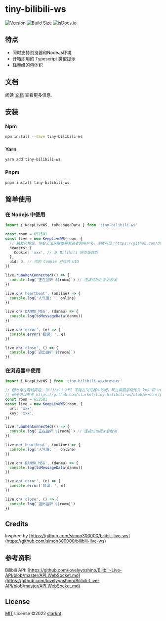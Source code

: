 # tiny-bilibili-ws

[![Version](https://img.shields.io/npm/v/tiny-bilibili-ws?style=flat&colorA=000000&colorB=000000)](https://www.npmjs.com/package/tiny-bilibili-ws)
[![Build Size](https://img.shields.io/bundlephobia/minzip/jotai?label=bundle%20size&style=flat&colorA=000000&colorB=000000)](https://bundlephobia.com/result?p=tiny-bilibili-ws)
[![jsDocs.io](https://img.shields.io/badge/jsDocs.io-reference-blue)](https://www.jsdocs.io/package/tiny-bilibili-ws)

## 特点

- 同时支持浏览器和NodeJs环境
- 开箱即用的 Typescript 类型提示
- 轻量级的包体积

## 文档

阅读 [文档](https://starknt.github.io/tiny-bilibili-ws) 查看更多信息.

## 安装

### Npm

```bash
npm install --save tiny-bilibili-ws
```

### Yarn

```bash
yarn add tiny-bilibili-ws
```

### Pnpm

```bash
pnpm install tiny-bilibili-ws
```

## 简单使用

### 在 Nodejs 中使用

```typescript
import { KeepLiveWS, toMessageData } from 'tiny-bilibili-ws'

const room = 652581
const live = new KeepLiveWS(room, {
  // 触发风控后，你会无法获取弹幕发送者的用户名，详情可见：https://github.com/ddiu8081/blive-message-listener/issues/29， 传入以下参数即可解除
  headers: {
    Cookie: 'xxx', // 从 Bilibili 网页版获取
  },
  uid: 0, // 你的 Cookie 对应的 UID
})

live.runWhenConnected(() => {
  console.log(`正在监听 ${room}`) // 连接成功后才会触发
})

live.on('heartbeat', (online) => {
  console.log('人气值: ', online)
})

live.on('DANMU_MSG', (danmu) => {
  console.log(toMessageData(danmu))
})

live.on('error', (e) => {
  console.error('错误: ', e)
})

live.on('close', () => {
  console.log(`退出监听 ${room}`)
})
```

### 在浏览器中使用

```typescript
import { KeepLiveWS } from 'tiny-bilibili-ws/browser'

// 因为存在跨域问题, Bilibili API 不能在浏览器中访问，现在需要手动传入 key 和 url
// 例子可以参考 https://github.com/starknt/tiny-bilibili-ws/blob/master/playground/src/App.vue#L13
const room = 652581
const live = new KeepLiveWS(room, {
  url: 'xxx',
  key: 'xxx',
})

live.runWhenConnected(() => {
  console.log(`正在监听 ${room}`) // 连接成功后才会触发
})

live.on('heartbeat', (online) => {
  console.log('人气值: ', online)
})

live.on('DANMU_MSG', (danmu) => {
  console.log(toMessageData(danmu))
})

live.on('error', (e) => {
  console.error('错误: ', e)
})

live.on('close', () => {
  console.log(`退出监听 ${room}`)
})
```

## Credits

Inspired by [https://github.com/simon300000/bilibili-live-ws](https://github.com/simon300000/bilibili-live-ws)

## 参考资料

Bilibili API: [https://github.com/lovelyyoshino/Bilibili-Live-API/blob/master/API.WebSocket.md](https://github.com/lovelyyoshino/Bilibili-Live-API/blob/master/API.WebSocket.md)

## License

[MIT](./LICENSE) License ©2022 [starknt](https://github.com/starknt)
